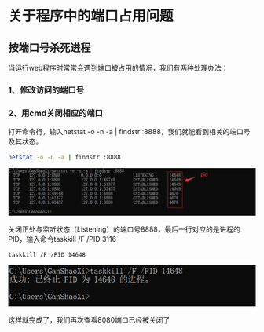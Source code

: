 # 关于程序中的端口占用问题

## 按端口号杀死进程

当运行web程序时常常会遇到端口被占用的情况，我们有两种处理办法：

### 1、修改访问的端口号

### 2、用cmd关闭相应的端口

打开命令行，输入netstat -o -n -a | findstr :8888，我们就能看到相关的端口号及其状态。

```sh
netstat -o -n -a | findstr :8888
```

![image-20211018173932771](image/image-20211018173932771.png)

关闭正处与监听状态（Listening）的端口号8888，最后一行对应的是进程的PID，输入命令taskkill /F /PID 3116

```sh
taskkill /F /PID 14648
```

![image-20211018174108355](image/image-20211018174108355.png)

这样就完成了，我们再次查看8080端口已经被关闭了





